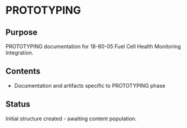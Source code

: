 # PROTOTYPING

## Purpose
PROTOTYPING documentation for 18-60-05 Fuel Cell Health Monitoring Integration.

## Contents
- Documentation and artifacts specific to PROTOTYPING phase

## Status
Initial structure created - awaiting content population.
